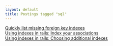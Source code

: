 ```yaml
---
layout: default
title: Postings tagged "sql"
---
```

[Quickly list missing foreign key indexes](http://janesconference.github.com/KievII/2009/09/quickly-list-missing-foreign-key-indexes)<br />
[Using indexes in rails: Index your associations](http://janesconference.github.com/KievII/2009/08/using-indexes-in-rails-index-your-associations)<br />
[Using indexes in rails: Choosing additional indexes](http://janesconference.github.com/KievII/2009/08/using-indexes-in-rails-choosing-additional-indexes)<br />
